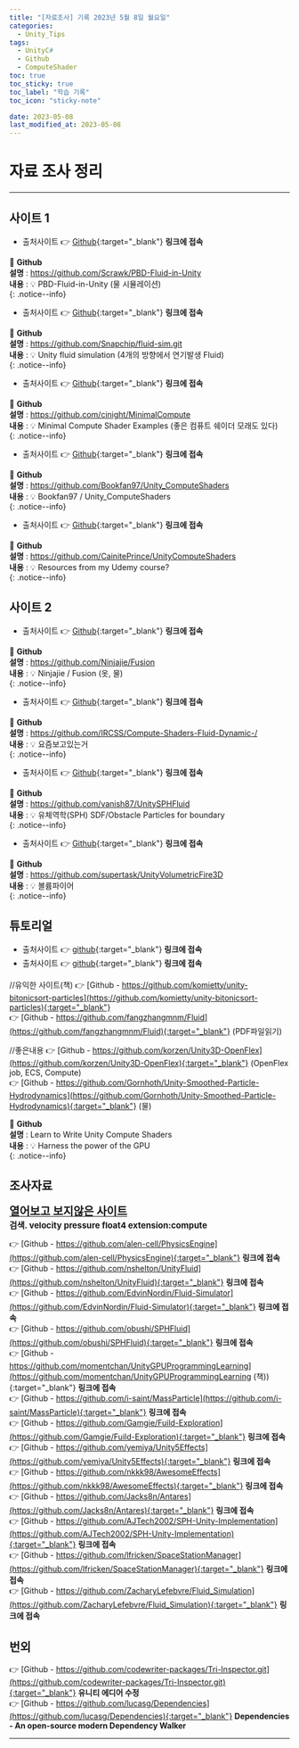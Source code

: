 ```yaml
---
title: "[자료조사] 기록 2023년 5월 8일 월요일"
categories:
  - Unity_Tips
tags:
  - UnityC#
  - Github
  - ComputeShader
toc: true
toc_sticky: true
toc_label: "학습 기록"
toc_icon: "sticky-note"

date: 2023-05-08
last_modified_at: 2023-05-08
---
```


# 자료 조사 정리

---

## 사이트 1

- 출처사이트 👉 [Github](https://github.com/Scrawk/PBD-Fluid-in-Unity){:target="_blank"} **링크에 접속** <br> 

📌 **Github** <br>
**설명** : https://github.com/Scrawk/PBD-Fluid-in-Unity<br>
**내용** : 💡 PBD-Fluid-in-Unity (물 시뮬레이션)<br>
{: .notice--info}

- 출처사이트 👉 [Github](https://github.com/Snapchip/fluid-sim.git){:target="_blank"} **링크에 접속** <br> 

📌 **Github** <br>
**설명** : https://github.com/Snapchip/fluid-sim.git<br>
**내용** : 💡 Unity fluid simulation (4개의 방향에서 연기발생 Fluid)<br>
{: .notice--info}

- 출처사이트 👉 [Github](https://github.com/cinight/MinimalCompute){:target="_blank"} **링크에 접속** <br> 

📌 **Github** <br>
**설명** : https://github.com/cinight/MinimalCompute<br>
**내용** : 💡 Minimal Compute Shader Examples (좋은 컴퓨트 쉐이더 모래도 있다)<br>
{: .notice--info}

- 출처사이트 👉 [Github](https://github.com/Bookfan97/Unity_ComputeShaders){:target="_blank"} **링크에 접속** <br> 

📌 **Github** <br>
**설명** : https://github.com/Bookfan97/Unity_ComputeShaders<br>
**내용** : 💡 Bookfan97 / Unity_ComputeShaders<br>
{: .notice--info}

- 출처사이트 👉 [Github](https://github.com/CainitePrince/UnityComputeShaders){:target="_blank"} **링크에 접속** <br> 

📌 **Github** <br>
**설명** : https://github.com/CainitePrince/UnityComputeShaders<br>
**내용** : 💡 Resources from my Udemy course?<br>
{: .notice--info}

## 사이트 2

- 출처사이트 👉 [Github](https://github.com/Ninjajie/Fusion){:target="_blank"} **링크에 접속** <br> 

📌 **Github** <br>
**설명** : https://github.com/Ninjajie/Fusion<br>
**내용** : 💡 Ninjajie / Fusion (옷, 물)<br>
{: .notice--info}

- 출처사이트 👉 [Github](https://github.com/IRCSS/Compute-Shaders-Fluid-Dynamic-/){:target="_blank"} **링크에 접속** <br> 

📌 **Github** <br>
**설명** : https://github.com/IRCSS/Compute-Shaders-Fluid-Dynamic-/<br>
**내용** : 💡 요즘보고있는거<br>
{: .notice--info}

- 출처사이트 👉 [Github](https://github.com/vanish87/UnitySPHFluid){:target="_blank"} **링크에 접속** <br> 

📌 **Github** <br>
**설명** : https://github.com/vanish87/UnitySPHFluid<br>
**내용** : 💡 유체역학(SPH) SDF/Obstacle Particles for boundary<br>
{: .notice--info}

- 출처사이트 👉 [Github](https://github.com/supertask/UnityVolumetricFire3D){:target="_blank"} **링크에 접속** <br> 

📌 **Github** <br>
**설명** : https://github.com/supertask/UnityVolumetricFire3D<br>
**내용** : 💡 볼륨파이어<br>
{: .notice--info}

## 튜토리얼

- 출처사이트 👉 [github](https://github.com/flecheria/UnityComputeShaders){:target="_blank"} **링크에 접속** <br> 
- 출처사이트 👉 [github](https://www.udemy.com/course/compute-shaders/){:target="_blank"} **링크에 접속** <br> 

//유익한 사이트(책)
👉 [Github - https://github.com/komietty/unity-bitonicsort-particles](https://github.com/komietty/unity-bitonicsort-particles){:target="_blank"} <br> 
👉 [Github - https://github.com/fangzhangmnm/Fluid](https://github.com/fangzhangmnm/Fluid){:target="_blank"} (PDF파일읽기) <br> 

//좋은내용
👉 [Github - https://github.com/korzen/Unity3D-OpenFlex](https://github.com/korzen/Unity3D-OpenFlex){:target="_blank"} (OpenFlex job, ECS, Compute) <br> 
👉 [Github - https://github.com/Gornhoth/Unity-Smoothed-Particle-Hydrodynamics](https://github.com/Gornhoth/Unity-Smoothed-Particle-Hydrodynamics){:target="_blank"} (물) <br> 

📌 **Github** <br>
**설명** : Learn to Write Unity Compute Shaders <br>
**내용** : 💡 Harness the power of the GPU<br>
{: .notice--info}

## 조사자료

<b><u><span style="font-size:20px"> 열어보고 보지않은 사이트 </span></u></b><br>
<b><span style="font-size:15px"> 검색. velocity pressure float4 extension:compute </span></b><br>

👉 [Github - https://github.com/alen-cell/PhysicsEngine](https://github.com/alen-cell/PhysicsEngine){:target="_blank"} **링크에 접속** <br> 
👉 [Github - https://github.com/nshelton/UnityFluid](https://github.com/nshelton/UnityFluid){:target="_blank"} **링크에 접속** <br> 
👉 [Github - https://github.com/EdvinNordin/Fluid-Simulator](https://github.com/EdvinNordin/Fluid-Simulator){:target="_blank"} **링크에 접속** <br> 
👉 [Github - https://github.com/obushi/SPHFluid](https://github.com/obushi/SPHFluid){:target="_blank"} **링크에 접속** <br> 
👉 [Github - https://github.com/momentchan/UnityGPUProgrammingLearning](https://github.com/momentchan/UnityGPUProgrammingLearning (책)){:target="_blank"} **링크에 접속** <br> 
👉 [Github - https://github.com/i-saint/MassParticle](https://github.com/i-saint/MassParticle){:target="_blank"} **링크에 접속** <br> 
👉 [Github - https://github.com/Gamgie/Fuild-Exploration](https://github.com/Gamgie/Fuild-Exploration){:target="_blank"} **링크에 접속** <br> 
👉 [Github - https://github.com/yemiya/Unity5Effects](https://github.com/yemiya/Unity5Effects){:target="_blank"} **링크에 접속** <br> 
👉 [Github - https://github.com/nkkk98/AwesomeEffects](https://github.com/nkkk98/AwesomeEffects){:target="_blank"} **링크에 접속** <br> 
👉 [Github - https://github.com/Jacks8n/Antares](https://github.com/Jacks8n/Antares){:target="_blank"} **링크에 접속** <br> 
👉 [Github - https://github.com/AJTech2002/SPH-Unity-Implementation](https://github.com/AJTech2002/SPH-Unity-Implementation){:target="_blank"} **링크에 접속** <br> 
👉 [Github - https://github.com/lfricken/SpaceStationManager](https://github.com/lfricken/SpaceStationManager){:target="_blank"} **링크에 접속** <br> 
👉 [Github - https://github.com/ZacharyLefebvre/Fluid_Simulation](https://github.com/ZacharyLefebvre/Fluid_Simulation){:target="_blank"} **링크에 접속** <br> 

## 번외

👉 [Github - https://github.com/codewriter-packages/Tri-Inspector.git](https://github.com/codewriter-packages/Tri-Inspector.git){:target="_blank"} **유니티 에디어 수정** <br> 
👉 [Github - https://github.com/lucasg/Dependencies](https://github.com/lucasg/Dependencies){:target="_blank"} **Dependencies - An open-source modern Dependency Walker** <br> 

---
<!-- 
🔔 **포스팅 공지** <br><br>
현재 작성한 포스팅은 **깃 블로그 시작 세팅**과 관련된 내용입니다.<br>
minimal-mistakes 테마의 커스터마이징 및 포스팅에 관해서도 진행할 예정이니, 
**Github_Blog 카테고리**를 클릭하셔서 확인해보세요!<br>
{: .notice--success}    //녹색
{: .notice--primary}    //회색
{: .notice--info}       //파랑
{: .notice--warning}    //노랑
{: .notice--danger}     //빨강
-->